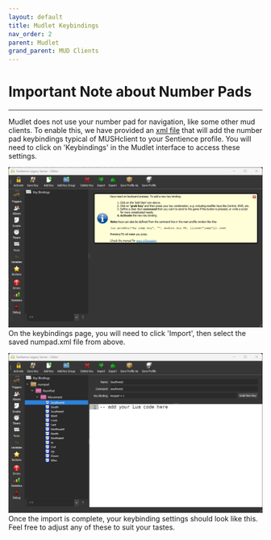 ```yaml
---
layout: default
title: Mudlet Keybindings
nav_order: 2
parent: Mudlet
grand_parent: MUD Clients
---
```


# Important Note about Number Pads
---
Mudlet does not use your number pad for navigation, like some other mud clients. To enable this, we have provided an [xml file](assets/numpad.xml) that will add the number pad keybindings typical of MUSHclient to your Sentience profile. You will need to click on 'Keybindings' in the Mudlet interface to access these settings.

![Keybindings Settings](assets/interface_7_keybindings.png)
On the keybindings page, you will need to click 'Import', then select the saved numpad.xml file from above.

![Numpad settings installed](assets/interface_9_numpad_added.png)
Once the import is complete, your keybinding settings should look like this. Feel free to adjust any of these to suit your tastes.